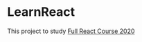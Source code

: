 # LearnReact

This project to study [Full React Course 2020](https://www.youtube.com/watch?v=4UZrsTqkcW4)
